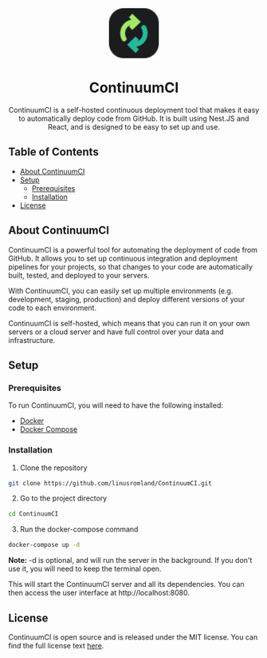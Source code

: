 <div align="center">
	<div>
		<picture>
			<source media="(prefers-color-scheme: dark)" srcset="docs/logo.svg">
			<source media="(prefers-color-scheme: light)" srcset="docs/logo_dark.svg">
			<img alt="ContinuumCI logo" src="docs/logo_dark.svg" width="100" height="100">
		</picture>
    	<h1>ContinuumCI</h1>
    </div>
    <p>ContinuumCI is a self-hosted continuous deployment tool that makes it easy to automatically deploy code from GitHub. It is built using Nest.JS and React, and is designed to be easy to set up and use.</p>

</div>

## Table of Contents

-   [About ContinuumCI](#about-continuumci)
-   [Setup](#setup)
    -   [Prerequisites](#prerequisites)
    -   [Installation](#installation)
-   [License](#license)

## About ContinuumCI

ContinuumCI is a powerful tool for automating the deployment of code from GitHub. It allows you to set up continuous integration and deployment pipelines for your projects, so that changes to your code are automatically built, tested, and deployed to your servers.

With ContinuumCI, you can easily set up multiple environments (e.g. development, staging, production) and deploy different versions of your code to each environment.

ContinuumCI is self-hosted, which means that you can run it on your own servers or a cloud server and have full control over your data and infrastructure.

## Setup

### Prerequisites

To run ContinuumCI, you will need to have the following installed:

-   [Docker](https://docs.docker.com/get-docker/)
-   [Docker Compose](https://docs.docker.com/compose/install/)

### Installation

1. Clone the repository

```bash
git clone https://github.com/linusromland/ContinuumCI.git
```

2. Go to the project directory

```bash
cd ContinuumCI
```

3. Run the docker-compose command

```bash
docker-compose up -d
```

**Note:** -d is optional, and will run the server in the background. If you don't use it, you will need to keep the terminal open.

This will start the ContinuumCI server and all its dependencies. You can then access the user interface at http://localhost:8080.

## License

ContinuumCI is open source and is released under the MIT license. You can find the full license text [here](LICENSE).
